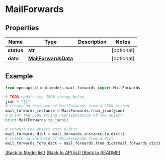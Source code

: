 # MailForwards


## Properties
Name | Type | Description | Notes
------------ | ------------- | ------------- | -------------
**status** | **str** |  | [optional] 
**data** | [**MailForwardsData**](MailForwardsData.md) |  | [optional] 

## Example

```python
from openapi_client.models.mail_forwards import MailForwards

# TODO update the JSON string below
json = "{}"
# create an instance of MailForwards from a JSON string
mail_forwards_instance = MailForwards.from_json(json)
# print the JSON string representation of the object
print MailForwards.to_json()

# convert the object into a dict
mail_forwards_dict = mail_forwards_instance.to_dict()
# create an instance of MailForwards from a dict
mail_forwards_form_dict = mail_forwards.from_dict(mail_forwards_dict)
```
[[Back to Model list]](../README.md#documentation-for-models) [[Back to API list]](../README.md#documentation-for-api-endpoints) [[Back to README]](../README.md)


